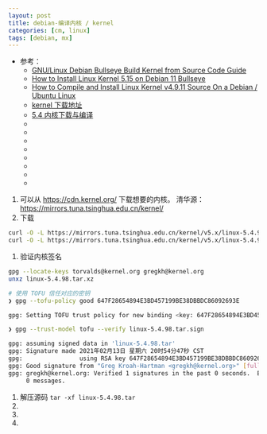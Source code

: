 ```yaml
---
layout: post
title: debian-编译内核 / kernel
categories: [cm, linux]
tags: [debian, mx]
---
```


* 参考： 
  * [GNU/Linux Debian Bullseye Build Kernel from Source Code Guide](https://tutorialforlinux.com/2020/12/29/step-by-step-build-kernel-debian-bullseye-guide/)
  * [How to Install Linux Kernel 5.15 on Debian 11 Bullseye](https://www.linuxcapable.com/how-to-install-linux-kernel-5-15-on-debian-11-bullseye/)
  * [How to Compile and Install Linux Kernel v4.9.11 Source On a Debian / Ubuntu Linux](https://www.cyberciti.biz/faq/debian-ubuntu-building-installing-a-custom-linux-kernel/)
  * [kernel 下载地址](https://cdn.kernel.org/pub/linux/kernel/)
  * [5.4 内核下载与编译](https://ctf-wiki.org/pwn/linux/kernel-mode/environment/build-kernel/)
  * []()
  * []()
  * []()
  * []()
  * []()
  * []()
  * []()
  * []()


1. 可以从 <https://cdn.kernel.org/> 下载想要的内核。
    清华源： <https://mirrors.tuna.tsinghua.edu.cn/kernel/>
1. 下载
~~~sh
curl -O -L https://mirrors.tuna.tsinghua.edu.cn/kernel/v5.x/linux-5.4.98.tar.xz
curl -O -L https://mirrors.tuna.tsinghua.edu.cn/kernel/v5.x/linux-5.4.98.tar.sign
~~~
1. 验证内核签名
~~~sh
gpg --locate-keys torvalds@kernel.org gregkh@kernel.org
unxz linux-5.4.98.tar.xz
~~~

~~~sh
# 使用 TOFU 信任对应的密钥
❯ gpg --tofu-policy good 647F28654894E3BD457199BE38DBBDC86092693E

gpg: Setting TOFU trust policy for new binding <key: 647F28654894E3BD457199BE38DBBDC86092693E, user id: Greg Kroah-Hartman <gregkh@kernel.org>> to good.

❯ gpg --trust-model tofu --verify linux-5.4.98.tar.sign

gpg: assuming signed data in 'linux-5.4.98.tar'
gpg: Signature made 2021年02月13日 星期六 20时54分47秒 CST
gpg:                using RSA key 647F28654894E3BD457199BE38DBBDC86092693E
gpg: Good signature from "Greg Kroah-Hartman <gregkh@kernel.org>" [full]
gpg: gregkh@kernel.org: Verified 1 signatures in the past 0 seconds.  Encrypted
     0 messages.
~~~

1. 解压源码 `tar -xf linux-5.4.98.tar`
1. 
1. 
1. 





